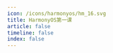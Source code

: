 ```yaml
---
icon: /icons/harmonyos/hm_16.svg
title: HarmonyOS第一课
article: false
timeline: false
index: false
---
```


<Catalog />

